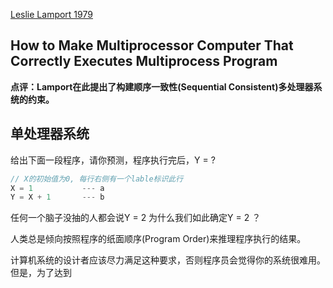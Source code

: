 [Leslie Lamport 1979](http://research.microsoft.com/en-us/um/people/lamport/pubs/multi.pdf)

How to Make Multiprocessor Computer That Correctly Executes Multiprocess Program
----

**点评：Lamport在此提出了构建顺序一致性(Sequential Consistent)多处理器系统的约束。**

## 单处理器系统
给出下面一段程序，请你预测，程序执行完后，Y = ?
```c++
// X的初始值为0, 每行右侧有一个lable标识此行
X = 1           --- a
Y = X + 1       --- b
```
任何一个脑子没抽的人都会说Y = 2
为什么我们如此确定Y = 2 ？

人类总是倾向按照程序的纸面顺序(Program Order)来推理程序执行的结果。

计算机系统的设计者应该尽力满足这种要求，否则程序员会觉得你的系统很难用。但是，为了达到
